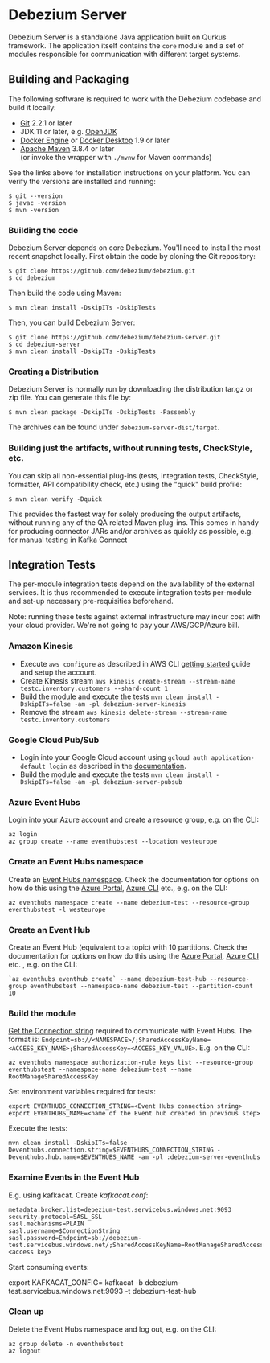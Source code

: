# Debezium Server

Debezium Server is a standalone Java application built on Qurkus framework.
The application itself contains the `core` module and a set of modules responsible for communication with different target systems.
## Building and Packaging

The following software is required to work with the Debezium codebase and build it locally:

* [Git](https://git-scm.com) 2.2.1 or later
* JDK 11 or later, e.g. [OpenJDK](http://openjdk.java.net/projects/jdk/)
* [Docker Engine](https://docs.docker.com/engine/install/) or [Docker Desktop](https://docs.docker.com/desktop/) 1.9 or later
* [Apache Maven](https://maven.apache.org/index.html) 3.8.4 or later  
  (or invoke the wrapper with `./mvnw` for Maven commands)

See the links above for installation instructions on your platform. You can verify the versions are installed and running:

    $ git --version
    $ javac -version
    $ mvn -version

### Building the code

Debezium Server depends on core Debezium.  You'll need to install the most recent snapshot locally. First obtain the code by cloning the Git repository:

    $ git clone https://github.com/debezium/debezium.git
    $ cd debezium

Then build the code using Maven:

    $ mvn clean install -DskipITs -DskipTests

Then, you can build Debezium Server:

    $ git clone https://github.com/debezium/debezium-server.git
    $ cd debezium-server
    $ mvn clean install -DskipITs -DskipTests

### Creating a Distribution

Debezium Server is normally run by downloading the distribution tar.gz or zip file.  You can generate this file by:

    $ mvn clean package -DskipITs -DskipTests -Passembly

The archives can be found under `debezium-server-dist/target`.

### Building just the artifacts, without running tests, CheckStyle, etc.

You can skip all non-essential plug-ins (tests, integration tests, CheckStyle, formatter, API compatibility check, etc.) using the "quick" build profile:

    $ mvn clean verify -Dquick

This provides the fastest way for solely producing the output artifacts, without running any of the QA related Maven plug-ins.
This comes in handy for producing connector JARs and/or archives as quickly as possible, e.g. for manual testing in Kafka Connect

## Integration Tests

The per-module integration tests depend on the availability of the external services.
It is thus recommended to execute integration tests per-module and set-up necessary pre-requisities beforehand.

Note: running these tests against external infrastructure may incur cost with your cloud provider.
We're not going to pay your AWS/GCP/Azure bill.

### Amazon Kinesis

* Execute `aws configure` as described in AWS CLI [getting started](https://github.com/aws/aws-cli#getting-started) guide and setup the account.
* Create Kinesis stream `aws kinesis create-stream --stream-name testc.inventory.customers --shard-count 1`
* Build the module and execute the tests `mvn clean install -DskipITs=false -am -pl debezium-server-kinesis`
* Remove the stream `aws kinesis delete-stream --stream-name testc.inventory.customers`

### Google Cloud Pub/Sub

* Login into your Google Cloud account using `gcloud auth application-default login` as described in the [documentation](https://cloud.google.com/sdk/gcloud/reference/auth/application-default).
* Build the module and execute the tests `mvn clean install -DskipITs=false -am -pl debezium-server-pubsub`

### Azure Event Hubs

Login into your Azure account and create a resource group, e.g. on the CLI:

```shell
az login
az group create --name eventhubstest --location westeurope
```

### Create an Event Hubs namespace

Create an [Event Hubs namespace](https://docs.microsoft.com/azure/event-hubs/event-hubs-features#namespace). Check the documentation for options on how do this using the [Azure Portal](https://docs.microsoft.com/azure/event-hubs/event-hubs-create#create-an-event-hubs-namespace), [Azure CLI](https://docs.microsoft.com/azure/event-hubs/event-hubs-quickstart-cli#create-an-event-hubs-namespace) etc., e.g. on the CLI:

```shell
az eventhubs namespace create --name debezium-test --resource-group eventhubstest -l westeurope
```

### Create an Event Hub

Create an Event Hub (equivalent to a topic) with 10 partitions. Check the documentation for options on how do this using the [Azure Portal](https://docs.microsoft.com/azure/event-hubs/event-hubs-create#create-an-event-hub), [Azure CLI](https://docs.microsoft.com/azure/event-hubs/event-hubs-quickstart-cli#create-an-event-hub) etc. , e.g. on the CLI:

```shell
`az eventhubs eventhub create` --name debezium-test-hub --resource-group eventhubstest --namespace-name debezium-test --partition-count 10
```

### Build the module

[Get the Connection string](https://docs.microsoft.com/azure/event-hubs/event-hubs-get-connection-string) required to communicate with Event Hubs. The format is: `Endpoint=sb://<NAMESPACE>/;SharedAccessKeyName=<ACCESS_KEY_NAME>;SharedAccessKey=<ACCESS_KEY_VALUE>`.
E.g. on the CLI:

```shell
az eventhubs namespace authorization-rule keys list --resource-group eventhubstest --namespace-name debezium-test --name RootManageSharedAccessKey
```

Set environment variables required for tests:

```shell
export EVENTHUBS_CONNECTION_STRING=<Event Hubs connection string>
export EVENTHUBS_NAME=<name of the Event hub created in previous step>
```

Execute the tests:

```shell
mvn clean install -DskipITs=false -Deventhubs.connection.string=$EVENTHUBS_CONNECTION_STRING -Deventhubs.hub.name=$EVENTHUBS_NAME -am -pl :debezium-server-eventhubs
```

### Examine Events in the Event Hub

E.g. using kafkacat. Create _kafkacat.conf_:

```shell
metadata.broker.list=debezium-test.servicebus.windows.net:9093
security.protocol=SASL_SSL
sasl.mechanisms=PLAIN
sasl.username=$ConnectionString
sasl.password=Endpoint=sb://debezium-test.servicebus.windows.net/;SharedAccessKeyName=RootManageSharedAccessKey;SharedAccessKey=<access key>
```

Start consuming events:

export KAFKACAT_CONFIG=<path to kafkacat.conf>
kafkacat -b debezium-test.servicebus.windows.net:9093 -t debezium-test-hub

### Clean up

Delete the Event Hubs namespace and log out, e.g. on the CLI:

```shell
az group delete -n eventhubstest
az logout
```
